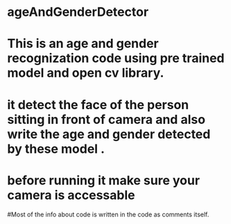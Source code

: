 # ageAndGenderDetector
# This is an age and gender recognization code using pre trained model and open cv library. 
# it detect the face of the person sitting in front of camera and also write the age and gender detected by these model .
 
# before running it make sure your camera is accessable 
#Most of  the info about code is written in the code as comments itself.
